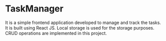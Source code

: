# TaskManager

It is a simple frontend application developed to manage and track the tasks. It is built using React JS. Local storage is used for the storage purposes. CRUD operations are implemented in this project.
